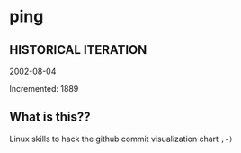 # ping

## HISTORICAL ITERATION
2002-08-04

Incremented: 1889

## What is this?? 
Linux skills to hack the github commit visualization chart `;-)`

